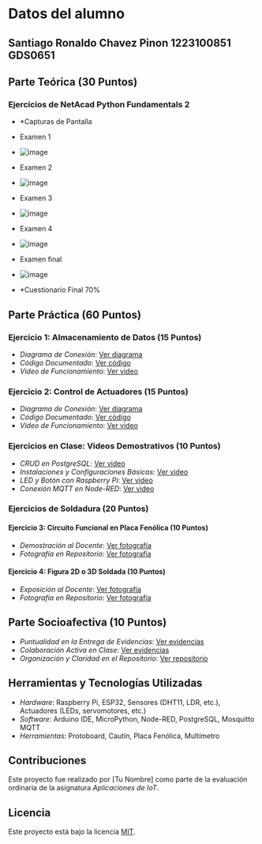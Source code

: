 # Datos del alumno
## Santiago Ronaldo Chavez Pinon 1223100851 GDS0651


## Parte Teórica (30 Puntos)
### Ejercicios de NetAcad Python Fundamentals 2
- *Capturas de Pantalla
- Examen 1
- ![image](https://github.com/user-attachments/assets/5185c739-edcb-4471-936b-32fd6b240230)
- Examen 2
- ![image](https://github.com/user-attachments/assets/9ec9685a-3fd1-4d99-8f96-1b2eba8d2a39)
- Examen 3
- ![image](https://github.com/user-attachments/assets/623b487b-fb59-45af-b2db-a326ad609cfe)
- Examen 4
- ![image](https://github.com/user-attachments/assets/e883b352-f0c5-4722-9a2f-2da7f4c2035a)
- Examen final
- ![image](https://github.com/user-attachments/assets/599ce482-9af4-425f-8997-4bbbdd95a70e)


- *Cuestionario Final 70%

## Parte Práctica (60 Puntos)
### Ejercicio 1: Almacenamiento de Datos (15 Puntos)
- *Diagrama de Conexión*: [Ver diagrama](/proyectos/ejercicio_1_almacenamiento_datos/diagramas)
- *Código Documentado*: [Ver código](/proyectos/ejercicio_1_almacenamiento_datos/codigo)
- *Video de Funcionamiento*: [Ver video](/proyectos/ejercicio_1_almacenamiento_datos/videos)

### Ejercicio 2: Control de Actuadores (15 Puntos)
- *Diagrama de Conexión*: [Ver diagrama](/proyectos/ejercicio_2_control_actuadores/diagramas)
- *Código Documentado*: [Ver código](/proyectos/ejercicio_2_control_actuadores/codigo)
- *Video de Funcionamiento*: [Ver video](/proyectos/ejercicio_2_control_actuadores/videos)

### Ejercicios en Clase: Videos Demostrativos (10 Puntos)
- *CRUD en PostgreSQL*: [Ver video](/proyectos/ejercicios_clase/videos)
- *Instalaciones y Configuraciones Básicas*: [Ver video](/proyectos/ejercicios_clase/videos)
- *LED y Botón con Raspberry Pi*: [Ver video](/proyectos/ejercicios_clase/videos)
- *Conexión MQTT en Node-RED*: [Ver video](/proyectos/ejercicios_clase/videos)

### Ejercicios de Soldadura (20 Puntos)
#### Ejercicio 3: Circuito Funcional en Placa Fenólica (10 Puntos)
- *Demostración al Docente*: [Ver fotografía](/proyectos/soldadura/ejercicio_3_circuito_fenolica)
- *Fotografía en Repositorio*: [Ver fotografía](/proyectos/soldadura/ejercicio_3_circuito_fenolica)

#### Ejercicio 4: Figura 2D o 3D Soldada (10 Puntos)
- *Exposición al Docente*: [Ver fotografía](/proyectos/soldadura/ejercicio_4_figura_soldada)
- *Fotografía en Repositorio*: [Ver fotografía](/proyectos/soldadura/ejercicio_4_figura_soldada)

## Parte Socioafectiva (10 Puntos)
- *Puntualidad en la Entrega de Evidencias*: [Ver evidencias](#)
- *Colaboración Activa en Clase*: [Ver evidencias](#)
- *Organización y Claridad en el Repositorio*: [Ver repositorio](#)

## Herramientas y Tecnologías Utilizadas
- *Hardware*: Raspberry Pi, ESP32, Sensores (DHT11, LDR, etc.), Actuadores (LEDs, servomotores, etc.)
- *Software*: Arduino IDE, MicroPython, Node-RED, PostgreSQL, Mosquitto MQTT
- *Herramientas*: Protoboard, Cautín, Placa Fenólica, Multímetro

## Contribuciones
Este proyecto fue realizado por [Tu Nombre] como parte de la evaluación ordinaria de la asignatura *Aplicaciones de IoT*.

## Licencia
Este proyecto está bajo la licencia [MIT](LICENSE).
